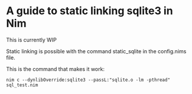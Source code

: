 # A guide to static linking sqlite3 in Nim

This is currently WIP

Static linking is possible with the command static\_sqlite in the config.nims file.

This is the command that makes it work:

```
nim c --dynlibOverride:sqlite3 --passL:"sqlite.o -lm -pthread" sql_test.nim
```
